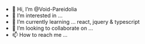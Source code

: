 - 👋 Hi, I’m @Void-Pareidolia
- 👀 I’m interested in ...
- 🌱 I’m currently learning ... react, jquery & typescript 
- 💞️ I’m looking to collaborate on ...
- 📫 How to reach me ...

<!---
Void-Pareidolia/Void-Pareidolia is a ✨ special ✨ repository because its `README.md` (this file) appears on your GitHub profile.
You can click the Preview link to take a look at your changes.
--->

